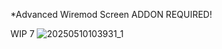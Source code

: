 *Advanced Wiremod Screen ADDON REQUIRED!

WIP 7
![20250510103931_1](https://github.com/user-attachments/assets/bb324110-3de3-4503-bc75-ca2ad0aea264)
